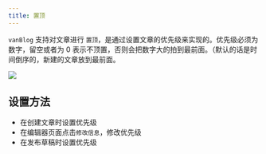 ```yaml
---
title: 置顶
---
```


`vanBlog` 支持对文章进行 `置顶`，是通过设置文章的优先级来实现的。优先级必须为数字，留空或者为 0 表示不顶置，否则会把数字大的拍到最前面。（默认的话是时间倒序的，新建的文章放到最前面。

![](https://pic.mereith.com/img/b7af71d314dc73d4ff27b21c9f7bdbeb.clipboard-2022-08-16.png)

## 设置方法

- 在创建文章时设置优先级
- 在编辑器页面点击`修改信息`，修改优先级
- 在发布草稿时设置优先级
